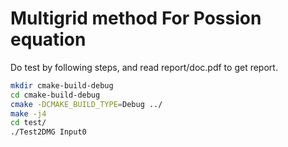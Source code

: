# Multigrid method For Possion equation

Do test by following steps, and read report/doc.pdf to get report.

```bash
mkdir cmake-build-debug
cd cmake-build-debug
cmake -DCMAKE_BUILD_TYPE=Debug ../
make -j4
cd test/
./Test2DMG Input0
```
